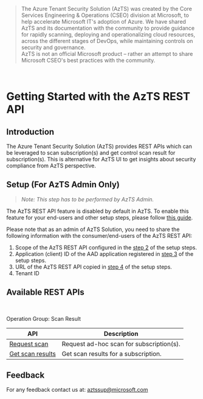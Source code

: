> The Azure Tenant Security Solution (AzTS) was created by the Core Services Engineering & Operations (CSEO) division at Microsoft, to help accelerate Microsoft IT's adoption of Azure. We have shared AzTS and its documentation with the community to provide guidance for rapidly scanning, deploying and operationalizing cloud resources, across the different stages of DevOps, while maintaining controls on security and governance.
<br>AzTS is not an official Microsoft product – rather an attempt to share Microsoft CSEO's best practices with the community.

<br/>

# Getting Started with the AzTS REST API 

## Introduction

The Azure Tenant Security Solution (AzTS) provides REST APIs which can be leveraged to scan subscription(s) and get control scan result for subscription(s). This is alternative for AzTS UI to get insights about security compliance from AzTS perspective. 

## Setup (For AzTS Admin Only)

> _Note: This step has to be performed by AzTS Admin._

The AzTS REST API feature is disabled by default in AzTS. To enable this feature for your end-users and other setup steps, please follow [this guide](./Setup.md#azts-rest-api-setup---step-by-step).

Please note that as an admin of AzTS Solution, you need to share the following information with the consumer/end-users of the AzTS REST API:

1. Scope of the AzTS REST API configured in the [step 2](Setup.md#step-2-of-4-steps-to-configure-azts-webapis-azure-active-directory-aad-application-to-access-azts-rest-api) of the setup steps.
2. Application (client) ID of the AAD application registered in [step 3](Setup.md#step-3-of-4-optional-register-a-fresh-azure-active-directory-aad-application-to-access-azts-rest-api) of the setup steps.
3. URL of the AzTS REST API copied in [step 4](Setup.md##step-4-of-4-get-azts-webapi-url) of the setup steps.
4. Tenant ID


## Available REST APIs

<br> 

Operation Group: Scan Result

|API|Description|
|----|----|
| [Request scan](./Scan%20Result%20APIs/Request%20Scan.md#request-scan---post) |Request ad-hoc scan for subscription(s).|
| [Get scan results](./Scan%20Result%20APIs/Get%20Scan%20Results.md#get-scan-results---post) | Get scan results for a subscription.|

## Feedback

For any feedback contact us at: aztssup@microsoft.com 
